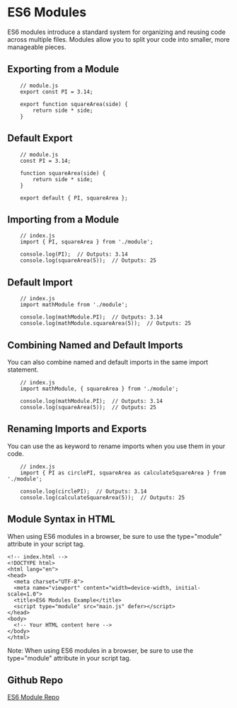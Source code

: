 # ES6 Modules

ES6 modules introduce a standard system for organizing and reusing code across multiple files. Modules allow you to split your code into smaller, more manageable pieces.

## Exporting from a Module

```
    // module.js
    export const PI = 3.14;

    export function squareArea(side) {
        return side * side;
    }
```

## Default Export

```
    // module.js
    const PI = 3.14;

    function squareArea(side) {
        return side * side;
    }

    export default { PI, squareArea };
```

## Importing from a Module

```
    // index.js
    import { PI, squareArea } from './module';

    console.log(PI);  // Outputs: 3.14
    console.log(squareArea(5));  // Outputs: 25
```

## Default Import

```
    // index.js
    import mathModule from './module';

    console.log(mathModule.PI);  // Outputs: 3.14
    console.log(mathModule.squareArea(5));  // Outputs: 25
```

## Combining Named and Default Imports

You can also combine named and default imports in the same import statement.

```
    // index.js
    import mathModule, { squareArea } from './module';

    console.log(mathModule.PI);  // Outputs: 3.14
    console.log(squareArea(5));  // Outputs: 25
```

## Renaming Imports and Exports

You can use the as keyword to rename imports when you use them in your code.

```
    // index.js
    import { PI as circlePI, squareArea as calculateSquareArea } from './module';

    console.log(circlePI);  // Outputs: 3.14
    console.log(calculateSquareArea(5));  // Outputs: 25
```

## Module Syntax in HTML

When using ES6 modules in a browser, be sure to use the type="module" attribute in your script tag.

```
<!-- index.html -->
<!DOCTYPE html>
<html lang="en">
<head>
  <meta charset="UTF-8">
  <meta name="viewport" content="width=device-width, initial-scale=1.0">
  <title>ES6 Modules Example</title>
  <script type="module" src="main.js" defer></script>
</head>
<body>
  <!-- Your HTML content here -->
</body>
</html>
```

Note: When using ES6 modules in a browser, be sure to use the type="module" attribute in your script tag.

## Github Repo

<a href="https://github.com/FCL00/APP-DEV/tree/main/JAVASCRIPT/6.2%20ES6%20Modules">ES6 Module Repo</a>
